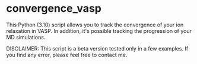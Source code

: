 # convergence_vasp
This Python (3.10) script allows you to track the convergence of your ion relaxation in VASP. In addition, it's possible tracking the progression of your MD simulations.

DISCLAIMER: This script is a beta version tested only in a few examples. If you find any error, please feel free to contact me.
